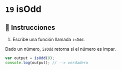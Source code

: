 # `19` isOdd

## 📝 Instrucciones

1. Escribe una función llamada `isOdd`.

Dado un número, `isOdd` retorna si el número es impar.

```Javascript
var output = isOdd(9);
console.log(output); // --> verdadero